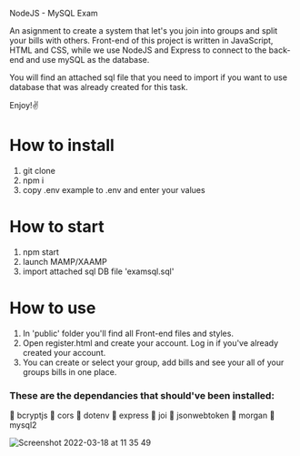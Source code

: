 NodeJS - MySQL Exam 

An asignment to create a system that let's you join into groups and split your bills with others.
Front-end of this project is written in JavaScript, HTML and CSS, while we use NodeJS and Express to connect to the back-end and use mySQL as the database.

You will find an attached sql file that you need to import if you want to use database that was already created for this task.

Enjoy!✌️
# How to install
1. git clone 
2. npm i 
3. copy .env example to .env and enter your values

# How to start
1. npm start
2. launch MAMP/XAAMP 
3. import attached sql DB file 'examsql.sql' 

# How to use
1. In 'public' folder you'll find all Front-end files and styles.
2. Open register.html and create your account. Log in if you've already created your account.
3. You can create or select your group, add bills and see your all of your groups bills in one place.

### These are the dependancies that should've been installed: 
📍 bcryptjs 
📍 cors 
📍 dotenv 
📍 express 
📍 joi 
📍 jsonwebtoken
📍 morgan
📍 mysql2


![Screenshot 2022-03-18 at 11 35 49](https://user-images.githubusercontent.com/95608460/158978217-62f83e04-db10-48ac-b9fe-5f5031b9def3.png)


